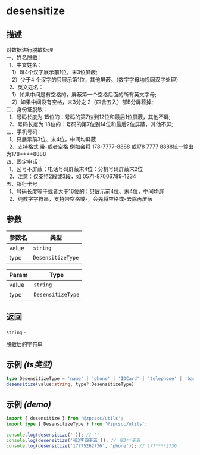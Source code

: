 # desensitize

## 描述

<p>对数据进行脱敏处理 <br/>
一、姓名脱敏：<br/>
  1、中文姓名：<br/>
    1）每4个汉字展示前1位，末3位屏蔽; <br/>
    2）少于4 个汉字的只展示第1位，其他屏蔽。（数字字母均视同汉字处理）<br/>
  2、英文姓名：<br/>
    1）如果中间是有空格的，屏蔽第一个空格后面的所有英文字母; <br/>
    2）如果中间没有空格，末3分之 2（四舍五入）部B分屏菘掉; <br/>
二、身份证脱敏： <br/>
  1、号码长度为 15位的：号码的第7位到12位和最后1位屏蔽，其他不屏;<br/>
  2、号码长度为 18位的：号码的第7位到14位和最后2位屏蔽，其他不屏; <br/>
三、手机号码： <br/>
  1、只展示前3位、末4位，中间均屏蔽 <br/>
  2、支持格式 带-或者空格 例如会将 178-7777-8888 或178 7777 8888統一输出为178****8888 <br/>
四、固定电话： <br/>
  1、区号不屏蔽；电话号码屏蔽末4位：分机号码屏蔽末2位 <br/>
  2、注意：仅支持2段或3段，如 0571-87006789-1234 <br/>
五、银行卡号 <br/>
  1、号码长度等于或者大于16位的：只展示前4位、末4位，中间均屏 <br/>
  2、纯教字字符串，支持带空格或-，会先将空格或-去除再屏蔽 <br/></p>

## 参数

| 参数名 | 类型                         |
| ------ | ---------------------------- |
| value  | <code>string</code>          |
| type   | <code>DesensitizeType</code> |

| Param | Type                         |
| ----- | ---------------------------- |
| value | <code>string</code>          |
| type  | <code>DesensitizeType</code> |

## 返回

<code>string</code> - <p>脱敏后的字符串</p>

## 示例 _(ts类型)_

```typescript
type DesensitizeType = 'name' | 'phone' | 'IDCard' | 'telephone' | 'bankCard';
desensitize(value:string, type?:DesensitizeType)
```

## 示例 _(demo)_

```typescript
import { desensitize } from '@zpcscc/utils';
import type { DesensitizeType } from '@zpcscc/utils';

console.log(desensitize('')); // ''
console.log(desensitize('张3李四王五')); // 张3**王五
console.log(desensitize('17775262736', 'phone')); // 177****2736
```
